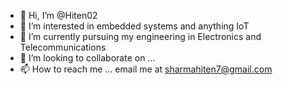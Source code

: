 - 👋 Hi, I’m @Hiten02
- 👀 I’m interested in embedded systems and anything IoT
- 🌱 I’m currently pursuing my engineering in Electronics and Telecommunications
- 💞️ I’m looking to collaborate on ...
- 📫 How to reach me ... email me at sharmahiten7@gmail.com

<!---
Hiten02/Hiten02 is a ✨ special ✨ repository because its `README.md` (this file) appears on your GitHub profile.
You can click the Preview link to take a look at your changes.
--->
